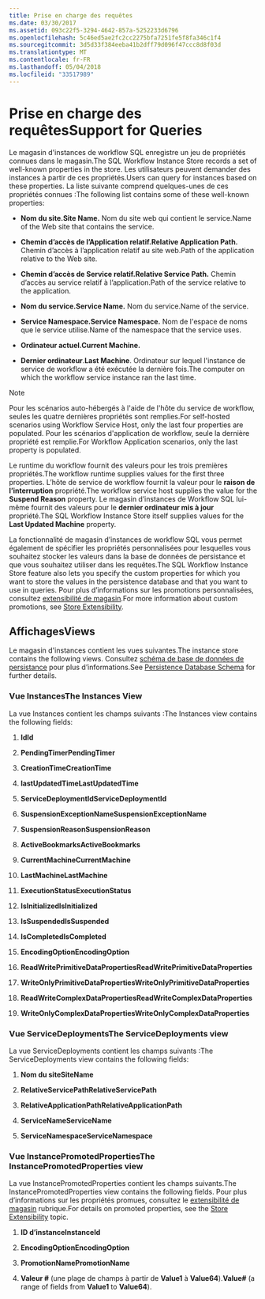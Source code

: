 ```yaml
---
title: Prise en charge des requêtes
ms.date: 03/30/2017
ms.assetid: 093c22f5-3294-4642-857a-5252233d6796
ms.openlocfilehash: 5c46ed5ae2fc2cc2275bfa7251fe5f8fa346c1f4
ms.sourcegitcommit: 3d5d33f384eeba41b2dff79d096f47ccc8d8f03d
ms.translationtype: MT
ms.contentlocale: fr-FR
ms.lasthandoff: 05/04/2018
ms.locfileid: "33517989"
---
```

# <a name="support-for-queries"></a><span data-ttu-id="eae51-102">Prise en charge des requêtes</span><span class="sxs-lookup"><span data-stu-id="eae51-102">Support for Queries</span></span>
<span data-ttu-id="eae51-103">Le magasin d'instances de workflow SQL enregistre un jeu de propriétés connues dans le magasin.</span><span class="sxs-lookup"><span data-stu-id="eae51-103">The SQL Workflow Instance Store records a set of well-known properties in the store.</span></span> <span data-ttu-id="eae51-104">Les utilisateurs peuvent demander des instances à partir de ces propriétés.</span><span class="sxs-lookup"><span data-stu-id="eae51-104">Users can query for instances based on these properties.</span></span> <span data-ttu-id="eae51-105">La liste suivante comprend quelques-unes de ces propriétés connues :</span><span class="sxs-lookup"><span data-stu-id="eae51-105">The following list contains some of these well-known properties:</span></span>  
  
-   <span data-ttu-id="eae51-106">**Nom du site.**</span><span class="sxs-lookup"><span data-stu-id="eae51-106">**Site Name.**</span></span> <span data-ttu-id="eae51-107">Nom du site web qui contient le service.</span><span class="sxs-lookup"><span data-stu-id="eae51-107">Name of the Web site that contains the service.</span></span>  
  
-   <span data-ttu-id="eae51-108">**Chemin d’accès de l’Application relatif.**</span><span class="sxs-lookup"><span data-stu-id="eae51-108">**Relative Application Path.**</span></span> <span data-ttu-id="eae51-109">Chemin d’accès à l’application relatif au site web.</span><span class="sxs-lookup"><span data-stu-id="eae51-109">Path of the application relative to the Web site.</span></span>  
  
-   <span data-ttu-id="eae51-110">**Chemin d’accès de Service relatif.**</span><span class="sxs-lookup"><span data-stu-id="eae51-110">**Relative Service Path.**</span></span> <span data-ttu-id="eae51-111">Chemin d’accès au service relatif à l’application.</span><span class="sxs-lookup"><span data-stu-id="eae51-111">Path of the service relative to the application.</span></span>  
  
-   <span data-ttu-id="eae51-112">**Nom du service.**</span><span class="sxs-lookup"><span data-stu-id="eae51-112">**Service Name.**</span></span> <span data-ttu-id="eae51-113">Nom du service.</span><span class="sxs-lookup"><span data-stu-id="eae51-113">Name of the service.</span></span>  
  
-   <span data-ttu-id="eae51-114">**Service Namespace.**</span><span class="sxs-lookup"><span data-stu-id="eae51-114">**Service Namespace.**</span></span> <span data-ttu-id="eae51-115">Nom de l'espace de noms que le service utilise.</span><span class="sxs-lookup"><span data-stu-id="eae51-115">Name of the namespace that the service uses.</span></span>  
  
-   <span data-ttu-id="eae51-116">**Ordinateur actuel.**</span><span class="sxs-lookup"><span data-stu-id="eae51-116">**Current Machine.**</span></span>  
  
-   <span data-ttu-id="eae51-117">**Dernier ordinateur**.</span><span class="sxs-lookup"><span data-stu-id="eae51-117">**Last Machine**.</span></span> <span data-ttu-id="eae51-118">Ordinateur sur lequel l'instance de service de workflow a été exécutée la dernière fois.</span><span class="sxs-lookup"><span data-stu-id="eae51-118">The computer on which the workflow service instance ran the last time.</span></span>  
  
> [!NOTE]
>  <span data-ttu-id="eae51-119">Pour les scénarios auto-hébergés à l'aide de l'hôte du service de workflow, seules les quatre dernières propriétés sont remplies.</span><span class="sxs-lookup"><span data-stu-id="eae51-119">For self-hosted scenarios using Workflow Service Host, only the last four properties are populated.</span></span> <span data-ttu-id="eae51-120">Pour les scénarios d'application de workflow, seule la dernière propriété est remplie.</span><span class="sxs-lookup"><span data-stu-id="eae51-120">For Workflow Application scenarios, only the last property is populated.</span></span>  
  
 <span data-ttu-id="eae51-121">Le runtime du workflow fournit des valeurs pour les trois premières propriétés.</span><span class="sxs-lookup"><span data-stu-id="eae51-121">The workflow runtime supplies values for the first three properties.</span></span> <span data-ttu-id="eae51-122">L’hôte de service de workflow fournit la valeur pour le **raison de l’interruption** propriété.</span><span class="sxs-lookup"><span data-stu-id="eae51-122">The workflow service host supplies the value for the **Suspend Reason** property.</span></span> <span data-ttu-id="eae51-123">Le magasin d’instances de Workflow SQL lui-même fournit des valeurs pour le **dernier ordinateur mis à jour** propriété.</span><span class="sxs-lookup"><span data-stu-id="eae51-123">The SQL Workflow Instance Store itself supplies values for the **Last Updated Machine** property.</span></span>  
  
 <span data-ttu-id="eae51-124">La fonctionnalité de magasin d’instances de workflow SQL vous permet également de spécifier les propriétés personnalisées pour lesquelles vous souhaitez stocker les valeurs dans la base de données de persistance et que vous souhaitez utiliser dans les requêtes.</span><span class="sxs-lookup"><span data-stu-id="eae51-124">The SQL Workflow Instance Store feature also lets you specify the custom properties for which you want to store the values in the persistence database and that you want to use in queries.</span></span> <span data-ttu-id="eae51-125">Pour plus d’informations sur les promotions personnalisées, consultez [extensibilité de magasin](../../../docs/framework/windows-workflow-foundation/store-extensibility.md).</span><span class="sxs-lookup"><span data-stu-id="eae51-125">For more information about custom promotions, see [Store Extensibility](../../../docs/framework/windows-workflow-foundation/store-extensibility.md).</span></span>  
  
## <a name="views"></a><span data-ttu-id="eae51-126">Affichages</span><span class="sxs-lookup"><span data-stu-id="eae51-126">Views</span></span>  
 <span data-ttu-id="eae51-127">Le magasin d'instances contient les vues suivantes.</span><span class="sxs-lookup"><span data-stu-id="eae51-127">The instance store contains the following views.</span></span> <span data-ttu-id="eae51-128">Consultez [schéma de base de données de persistance](../../../docs/framework/windows-workflow-foundation/persistence-database-schema.md) pour plus d’informations.</span><span class="sxs-lookup"><span data-stu-id="eae51-128">See [Persistence Database Schema](../../../docs/framework/windows-workflow-foundation/persistence-database-schema.md) for further details.</span></span>  
  
### <a name="the-instances-view"></a><span data-ttu-id="eae51-129">Vue Instances</span><span class="sxs-lookup"><span data-stu-id="eae51-129">The Instances View</span></span>  
 <span data-ttu-id="eae51-130">La vue Instances contient les champs suivants :</span><span class="sxs-lookup"><span data-stu-id="eae51-130">The Instances view contains the following fields:</span></span>  
  
1.  <span data-ttu-id="eae51-131">**Id**</span><span class="sxs-lookup"><span data-stu-id="eae51-131">**Id**</span></span>  
  
2.  <span data-ttu-id="eae51-132">**PendingTimer**</span><span class="sxs-lookup"><span data-stu-id="eae51-132">**PendingTimer**</span></span>  
  
3.  <span data-ttu-id="eae51-133">**CreationTime**</span><span class="sxs-lookup"><span data-stu-id="eae51-133">**CreationTime**</span></span>  
  
4.  <span data-ttu-id="eae51-134">**lastUpdatedTime**</span><span class="sxs-lookup"><span data-stu-id="eae51-134">**LastUpdatedTime**</span></span>  
  
5.  <span data-ttu-id="eae51-135">**ServiceDeploymentId**</span><span class="sxs-lookup"><span data-stu-id="eae51-135">**ServiceDeploymentId**</span></span>  
  
6.  <span data-ttu-id="eae51-136">**SuspensionExceptionName**</span><span class="sxs-lookup"><span data-stu-id="eae51-136">**SuspensionExceptionName**</span></span>  
  
7.  <span data-ttu-id="eae51-137">**SuspensionReason**</span><span class="sxs-lookup"><span data-stu-id="eae51-137">**SuspensionReason**</span></span>  
  
8.  <span data-ttu-id="eae51-138">**ActiveBookmarks**</span><span class="sxs-lookup"><span data-stu-id="eae51-138">**ActiveBookmarks**</span></span>  
  
9. <span data-ttu-id="eae51-139">**CurrentMachine**</span><span class="sxs-lookup"><span data-stu-id="eae51-139">**CurrentMachine**</span></span>  
  
10. <span data-ttu-id="eae51-140">**LastMachine**</span><span class="sxs-lookup"><span data-stu-id="eae51-140">**LastMachine**</span></span>  
  
11. <span data-ttu-id="eae51-141">**ExecutionStatus**</span><span class="sxs-lookup"><span data-stu-id="eae51-141">**ExecutionStatus**</span></span>  
  
12. <span data-ttu-id="eae51-142">**IsInitialized**</span><span class="sxs-lookup"><span data-stu-id="eae51-142">**IsInitialized**</span></span>  
  
13. <span data-ttu-id="eae51-143">**IsSuspended**</span><span class="sxs-lookup"><span data-stu-id="eae51-143">**IsSuspended**</span></span>  
  
14. <span data-ttu-id="eae51-144">**IsCompleted**</span><span class="sxs-lookup"><span data-stu-id="eae51-144">**IsCompleted**</span></span>  
  
15. <span data-ttu-id="eae51-145">**EncodingOption**</span><span class="sxs-lookup"><span data-stu-id="eae51-145">**EncodingOption**</span></span>  
  
16. <span data-ttu-id="eae51-146">**ReadWritePrimitiveDataProperties**</span><span class="sxs-lookup"><span data-stu-id="eae51-146">**ReadWritePrimitiveDataProperties**</span></span>  
  
17. <span data-ttu-id="eae51-147">**WriteOnlyPrimitiveDataProperties**</span><span class="sxs-lookup"><span data-stu-id="eae51-147">**WriteOnlyPrimitiveDataProperties**</span></span>  
  
18. <span data-ttu-id="eae51-148">**ReadWriteComplexDataProperties**</span><span class="sxs-lookup"><span data-stu-id="eae51-148">**ReadWriteComplexDataProperties**</span></span>  
  
19. <span data-ttu-id="eae51-149">**WriteOnlyComplexDataProperties**</span><span class="sxs-lookup"><span data-stu-id="eae51-149">**WriteOnlyComplexDataProperties**</span></span>  
  
### <a name="the-servicedeployments-view"></a><span data-ttu-id="eae51-150">Vue ServiceDeployments</span><span class="sxs-lookup"><span data-stu-id="eae51-150">The ServiceDeployments view</span></span>  
 <span data-ttu-id="eae51-151">La vue ServiceDeployments contient les champs suivants :</span><span class="sxs-lookup"><span data-stu-id="eae51-151">The ServiceDeployments view contains the following fields:</span></span>  
  
1.  <span data-ttu-id="eae51-152">**Nom du site**</span><span class="sxs-lookup"><span data-stu-id="eae51-152">**SiteName**</span></span>  
  
2.  <span data-ttu-id="eae51-153">**RelativeServicePath**</span><span class="sxs-lookup"><span data-stu-id="eae51-153">**RelativeServicePath**</span></span>  
  
3.  <span data-ttu-id="eae51-154">**RelativeApplicationPath**</span><span class="sxs-lookup"><span data-stu-id="eae51-154">**RelativeApplicationPath**</span></span>  
  
4.  <span data-ttu-id="eae51-155">**ServiceName**</span><span class="sxs-lookup"><span data-stu-id="eae51-155">**ServiceName**</span></span>  
  
5.  <span data-ttu-id="eae51-156">**ServiceNamespace**</span><span class="sxs-lookup"><span data-stu-id="eae51-156">**ServiceNamespace**</span></span>  
  
### <a name="the-instancepromotedproperties-view"></a><span data-ttu-id="eae51-157">Vue InstancePromotedProperties</span><span class="sxs-lookup"><span data-stu-id="eae51-157">The InstancePromotedProperties view</span></span>  
 <span data-ttu-id="eae51-158">La vue InstancePromotedProperties contient les champs suivants.</span><span class="sxs-lookup"><span data-stu-id="eae51-158">The InstancePromotedProperties view contains the following fields.</span></span> <span data-ttu-id="eae51-159">Pour plus d’informations sur les propriétés promues, consultez le [extensibilité de magasin](../../../docs/framework/windows-workflow-foundation/store-extensibility.md) rubrique.</span><span class="sxs-lookup"><span data-stu-id="eae51-159">For details on promoted properties, see the [Store Extensibility](../../../docs/framework/windows-workflow-foundation/store-extensibility.md) topic.</span></span>  
  
1.  <span data-ttu-id="eae51-160">**ID d’instance**</span><span class="sxs-lookup"><span data-stu-id="eae51-160">**InstanceId**</span></span>  
  
2.  <span data-ttu-id="eae51-161">**EncodingOption**</span><span class="sxs-lookup"><span data-stu-id="eae51-161">**EncodingOption**</span></span>  
  
3.  <span data-ttu-id="eae51-162">**PromotionName**</span><span class="sxs-lookup"><span data-stu-id="eae51-162">**PromotionName**</span></span>  
  
4.  <span data-ttu-id="eae51-163">**Valeur #** (une plage de champs à partir de **Value1** à **Value64**).</span><span class="sxs-lookup"><span data-stu-id="eae51-163">**Value#** (a range of fields from **Value1** to **Value64**).</span></span>
